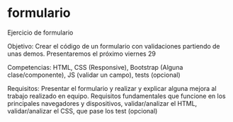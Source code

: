 # formulario
Ejercicio de formulario

Objetivo: Crear el código de un formulario con validaciones partiendo de unas demos. Presentaremos el próximo viernes 29

Competencias: HTML, CSS (Responsive), Bootstrap (Alguna clase/componente), JS (validar un campo), tests (opcional)

Requisitos: Presentar el formulario y realizar y explicar alguna mejora al trabajo realizado en equipo. Requisitos fundamentales que funcione en los principales navegadores y dispositivos, validar/analizar el HTML, validar/analizar el CSS, que pase los test (opcional)